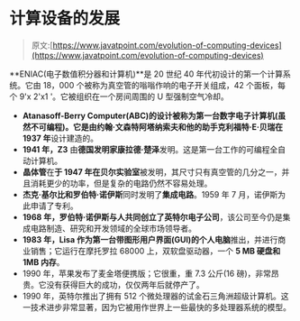 # 计算设备的发展

> 原文:[https://www.javatpoint.com/evolution-of-computing-devices](https://www.javatpoint.com/evolution-of-computing-devices)

**ENIAC(电子数值积分器和计算机)**是 20 世纪 40 年代初设计的第一个计算系统。它由 18，000 个被称为真空管的嗡嗡作响的电子开关组成，42 个面板，每个 9'x 2'x1 '。它被组织在一个房间周围的 U 型强制空气冷却。

*   **Atanasoff-Berry Computer(ABC)**的设计被称为第一台数字电子计算机(虽然不可编程)。它是由**约翰·文森特阿塔纳索夫和他的助手克利福特·E·贝瑞在 1937 年**设计建造的。
*   **1941 年，Z3** 由**德国发明家康拉德·楚泽**发明。这是第一台工作的可编程全自动计算机。
*   **晶体管**在**于 1947 年在贝尔实验室**被发明，其尺寸只有真空管的几分之一，并且消耗更少的功率，但是复杂的电路仍然不容易处理。
*   **杰克·基尔比和罗伯特·诺伊斯**同时发明了**集成电路**。1959 年 7 月，诺伊斯为此申请了专利。
*   **1968 年，罗伯特·诺伊斯与人共同创立了英特尔电子公司**，该公司至今仍是集成电路制造、研究和开发领域的全球市场领导者。
*   **1983 年，Lisa 作为第一台带图形用户界面(GUI)的个人电脑**推出，并进行商业销售；它运行在摩托罗拉 68000 上，双软盘驱动器，一个 **5 MB 硬盘和 1MB 内存**。
*   1990 年，苹果发布了麦金塔便携版；它很重，重 7.3 公斤(16 磅)，非常昂贵。它没有获得巨大的成功，仅仅两年后就停产了。
*   1990 年，英特尔推出了拥有 512 个微处理器的试金石三角洲超级计算机。这一技术进步非常显著，因为它被用作世界上一些最快的多处理器系统的模型。